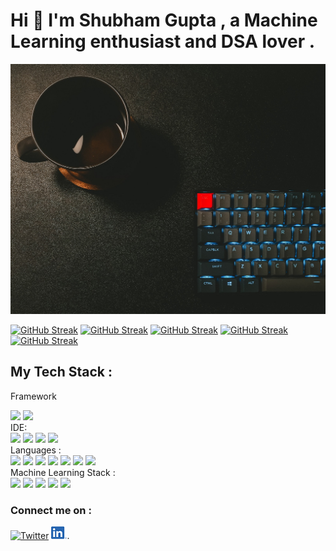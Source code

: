 # Hi 👋 I'm Shubham Gupta , a Machine Learning enthusiast and DSA lover .
<img src="https://github.com/ShubhamGupta2505/ShubhamGupta2505/blob/main/image1.jpg" width="1300px" height="400px">



[![GitHub Streak](http://github-readme-streak-stats.herokuapp.com?user=ShubhamGupta2505&theme=dracula&hide_border=true&date_format=M%20j%5B%2C%20Y%5D)](https://git.io/streak-stats)
[![GitHub Streak](https://activity-graph.herokuapp.com/graph?username=ShubhamGupta2505&theme=minimal)](https://git.io/streak-stats)
[![GitHub Streak](https://github-profile-summary-cards.vercel.app/api/cards/profile-details?username=ShubhamGupta2505&theme=vue)](https://git.io/streak-stats)
[![GitHub Streak](https://github-readme-stats.vercel.app/api?username=ShubhamGupta2505)](https://git.io/streak-stats)
[![GitHub Streak](https://github-readme-stats.vercel.app/api/top-langs/?username=ShubhamGupta2505)](https://git.io/streak-stats)
## My Tech Stack :
  Framework 
<div><img src="https://img.shields.io/badge/Flask-000000?style=for-the-badge&logo=flask&logoColor=white" /> <img src="https://img.shields.io/badge/Bootstrap-563D7C?style=for-the-badge&logo=bootstrap&logoColor=white" /> </div>
  IDE:
<div> <img src="https://img.shields.io/badge/Colab-F9AB00?style=for-the-badge&logo=googlecolab&color=525252" /> <img src="https://img.shields.io/badge/Eclipse-2C2255?style=for-the-badge&logo=eclipse&logoColor=white" /> <img src="https://img.shields.io/badge/PyCharm-000000.svg?&style=for-the-badge&logo=PyCharm&logoColor=white" /> <img src="https://img.shields.io/badge/Visual_Studio_Code-0078D4?style=for-the-badge&logo=visual%20studio%20code&logoColor=white" /> </div>
 Languages : 
 <div><img src="https://img.shields.io/badge/C-00599C?style=for-the-badge&logo=c&logoColor=white" /> <img src="https://img.shields.io/badge/C%2B%2B-00599C?style=for-the-badge&logo=c%2B%2B&logoColor=white" /> <img src="https://img.shields.io/badge/Java-ED8B00?style=for-the-badge&logo=java&logoColor=white" /> <img src="https://img.shields.io/badge/Python-FFD43B?style=for-the-badge&logo=python&logoColor=blue" /> <img src="https://img.shields.io/badge/PLSQL-F80000?style=for-the-badge&logo=oracle&logoColor=black" /> <img src="https://img.shields.io/badge/HTML5-E34F26?style=for-the-badge&logo=html5&logoColor=white" /> <img src="https://img.shields.io/badge/CSS3-1572B6?style=for-the-badge&logo=css3&logoColor=white" /></div>
  Machine Learning Stack :
  <div> <img src="https://img.shields.io/badge/Numpy-777BB4?style=for-the-badge&logo=numpy&logoColor=white" /> <img src="https://img.shields.io/badge/Pandas-2C2D72?style=for-the-badge&logo=pandas&logoColor=white" /> <img src="https://img.shields.io/badge/Python-FFD43B?style=for-the-badge&logo=python&logoColor=blue" /> <img src="https://img.shields.io/badge/scikit_learn-F7931E?style=for-the-badge&logo=scikit-learn&logoColor=white" /> <img src="https://img.shields.io/badge/TensorFlow-FF6F00?style=for-the-badge&logo=TensorFlow&logoColor=white" /></div>
  
 ###  Connect me on :
  [![Twitter][1.2]][1]  [![LinkedIn][2.2]][2]. 

<!-- Icons -->

[1.2]: http://i.imgur.com/wWzX9uB.png (twitter icon without padding)
[2.2]: https://github.com/ShubhamGupta2505/ShubhamGupta2505/blob/main/LinkedIn.png (LinkedIn icon without padding)

<!-- Links to your social media accounts -->

[1]: https://twitter.com/Shubham25253172
[2]: https://www.linkedin.com/in/shubham-gupta-306336202/
<!--
**ShubhamGupta2505/ShubhamGupta2505** is a ✨ _special_ ✨ repository because its `README.md` (this file) appears on your GitHub profile.

Here are some ideas to get you started:

- 🔭 I’m currently working on ...
- 🌱 I’m currently learning ...
- 👯 I’m looking to collaborate on ...
- 🤔 I’m looking for help with ...
- 💬 Ask me about ...
- 📫 How to reach me: ...
- 😄 Pronouns: ...
- ⚡ Fun fact: ...
-->
